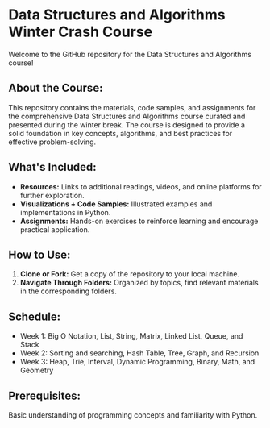 # Data Structures and Algorithms Winter Crash Course
Welcome to the GitHub repository for the Data Structures and Algorithms course!

## About the Course:
This repository contains the materials, code samples, and assignments for the comprehensive Data Structures and Algorithms course curated and presented during the winter break. The course is designed to provide a solid foundation in key concepts, algorithms, and best practices for effective problem-solving.

## What's Included:
- **Resources:** Links to additional readings, videos, and online platforms for further exploration.
- **Visualizations + Code Samples:** Illustrated examples and implementations in Python.
- **Assignments:** Hands-on exercises to reinforce learning and encourage practical application.

## How to Use:
1. **Clone or Fork:** Get a copy of the repository to your local machine.
2. **Navigate Through Folders:** Organized by topics, find relevant materials in the corresponding folders.

## Schedule:
- Week 1: Big O Notation, List, String, Matrix, Linked List, Queue, and Stack
- Week 2: Sorting and searching, Hash Table, Tree, Graph, and Recursion
- Week 3: Heap, Trie, Interval, Dynamic Programming, Binary, Math, and Geometry

## Prerequisites:
Basic understanding of programming concepts and familiarity with Python.
